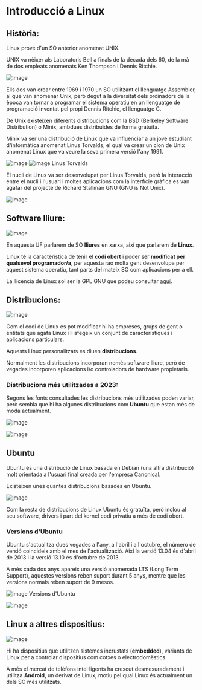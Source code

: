 # Introducció a Linux

## Història:

Linux prové d'un SO anterior anomenat UNIX.

UNIX va nèixer als Laboratoris Bell a finals de la dècada dels 60, de la mà de dos empleats anomenats Ken Thompson i Dennis Ritchie.

![image](https://github.com/XaSaFa/MP04/assets/110727546/91c3e001-b76b-4db0-bf4c-02df5d4594e6)

Ells dos van crear entre 1969 i 1970 un SO utilitzant el llenguatge Assembler, al que van anomenar Unix, però degut a la diversitat dels ordinadors de la època van tornar a programar el sistema operatiu en un llenguatge de programació inventat pel propi Dennis Ritchie, el llenguatge C. 

De Unix existeixen diferents distribucions com la BSD (Berkeley Software Distribution) o Minix, ambdues distribuïdes de forma gratuïta.

Minix va ser una distribució de Linux que va influenciar a un jove estudiant d'informàtica anomenat Linus Torvalds, el qual va crear un clon de Unix anomenat Linux que va veure la seva primera versió l'any 1991.

![image](https://github.com/XaSaFa/MP04/assets/110727546/a6e54b07-b7de-4461-9dc8-3da8e8bce461)
![image](https://github.com/XaSaFa/MP04/assets/110727546/30f9dd94-9c40-4f29-b3c8-7490be021f81)
Linus Torvalds

El nucli de Linux va ser desenvolupat per Linus Torvalds, però la interacció entre el nucli i l'usuari i moltes aplicacions com la interfície gràfica es van agafar del projecte de Richard Stallman GNU (GNU is Not Unix). 

![image](https://github.com/XaSaFa/MP04/assets/110727546/887371c4-32ed-4f92-b16b-9712ac9ab194)

## Software lliure:

![image](https://github.com/XaSaFa/MP04/assets/110727546/cada3884-391b-4a7b-a0a7-80eef02b7a52)

En aquesta UF parlarem de SO **lliures** en xarxa, així que parlarem de **Linux**.

Linux té la característica de tenir el **codi obert** i poder ser **modificat per qualsevol programador/a**, per aquesta raó molta gent desenvolupa per aquest sistema operatiu, tant parts del mateix SO com aplicacions per a ell.

La llicència de Linux sol ser la GPL GNU que podeu consultar [aquí](https://www.gnu.org/licenses/licenses.es.html#GPL).

## Distribucions:

![image](https://github.com/XaSaFa/MP04/assets/110727546/5855c5cb-30ff-47b2-9bf6-4f8f7ac6a9f3)

Com el codi de Linux es pot modificar hi ha empreses, grups de gent o entitats que agafa Linux i li afegeix un conjunt de característiques i aplicacions particulars.

Aquests Linux personalitzats es diuen **distribucions**.

Normalment les distribucions incorporan només software lliure, però de vegades incorporen aplicacions i/o controladors de hardware propietaris.

### **Distribucions més utilitzades a 2023:**

Segons les fonts consultades les distribucions més utilitzades poden variar, però sembla que hi ha algunes distribucions com **Ubuntu** que estan més de moda actualment.

![image](https://github.com/XaSaFa/MP04/assets/110727546/321559bf-c10d-4914-a871-c4226c069f0a)

![image](https://github.com/XaSaFa/MP04/assets/110727546/e7f5148a-9999-4805-8168-f60d5d7219b0)

## Ubuntu

Ubuntu és una distribució de Linux basada en Debian (una altra distribució) molt orientada a l'usuari final creada per l'empresa Canonical.

Existeixen unes quantes distribucions basades en Ubuntu.

![image](https://github.com/XaSaFa/MP04/assets/110727546/6d5051ea-ac8c-4bdb-9c03-32e1b005c109)

Com la resta de distribucions de Linux Ubuntu és gratuïta, però inclou al seu software, drivers i part del kernel codi privatiu a més de codi obert.

### Versions d'Ubuntu

Ubuntu s'actualitza dues vegades a l'any, a l'abril i a l'octubre, el número de versió coincideix amb el mes de l'actualització. Així la versió 13.04 és d'abril de 2013 i la versió 13.10 és d'octubre de 2013.

A més cada dos anys apareix una versió anomenada LTS (Long Term Support), aquestes versions reben suport durant 5 anys, mentre que les versions normals reben suport de 9 mesos.

![image](https://github.com/XaSaFa/MP04/assets/110727546/e1a97e3a-8d11-4049-84d9-c0a0f957a330)
Versions d'Ubuntu

![image](https://github.com/user-attachments/assets/86dd68cc-b2ff-46b6-8168-95f565fcee64)

## Linux a altres dispositius:

![image](https://github.com/XaSaFa/MP04/assets/110727546/022fc95c-a560-4e2b-892c-a3aea00b8168)

Hi ha dispositius que utilitzen sistemes incrustats (**embedded**), variants de Linux per a controlar dispositius com cotxes o electrodomèstics.

A més el mercat de telèfons intel·ligents ha crescut desmesuradament i utilitza **Android**, un derivat de Linux, motiu pel qual Linux és actualment un dels SO més utilitzats.
